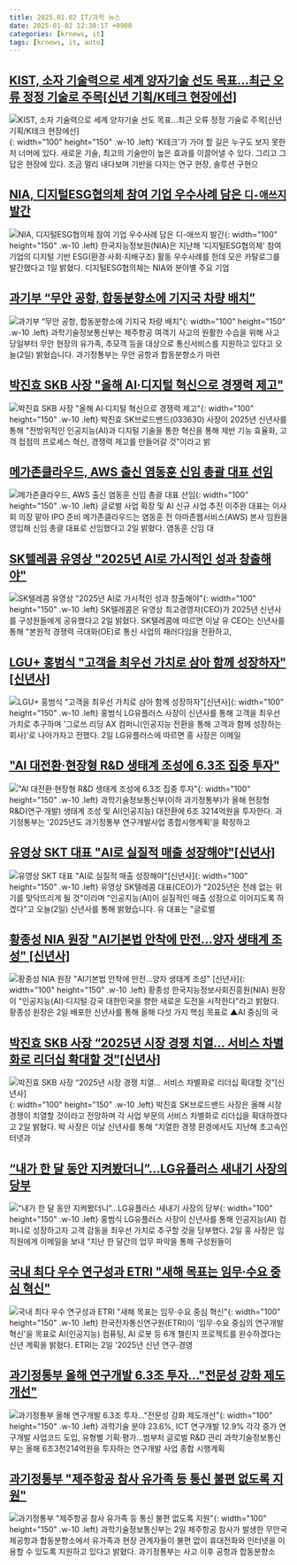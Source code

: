 ```yaml
---
title: 2025.01.02 IT/과학 뉴스
date: 2025-01-02 12:30:17 +0900
categories: [krnews, it]
tags: [krnews, it, auto]
---
```

## [KIST, 소자 기술력으로 세계 양자기술 선도 목표…최근 오류 정정 기술로 주목[신년 기획/K테크 현장에선]](https://n.news.naver.com/mnews/article/030/0003272481)

![KIST, 소자 기술력으로 세계 양자기술 선도 목표…최근 오류 정정 기술로 주목[신년 기획/K테크 현장에선]](https://mimgnews.pstatic.net/image/origin/030/2025/01/02/3272481.jpg?type=nf220_150){: width="100" height="150" .w-10 .left}
'K테크'가 가야 할 길은 누구도 보지 못한 저 너머에 있다. 새로운 기술, 최고의 기술만이 높은 효과를 이끌어낼 수 있다. 그리고 그 답은 현장에 있다. 조금 멀리 내다보며 기반을 다지는 연구 현장, 솔루션 구현으

## [NIA, 디지털ESG협의체 참여 기업 우수사례 담은 `디-애쓰지` 발간](https://n.news.naver.com/mnews/article/029/0002926420)

![NIA, 디지털ESG협의체 참여 기업 우수사례 담은 `디-애쓰지` 발간](https://mimgnews.pstatic.net/image/origin/029/2025/01/01/2926420.jpg?type=nf220_150){: width="100" height="150" .w-10 .left}
한국지능정보원(NIA)은 지난해 '디지털ESG협의체' 참여 기업의 디지털 기반 ESG(환경·사회·지배구조) 활동 우수사례를 한데 모은 카탈로그를 발간했다고 1일 밝혔다. 디지털ESG협의체는 NIA와 분야별 주요 기업

## [과기부 “무안 공항, 합동분향소에 기지국 차량 배치”](https://n.news.naver.com/mnews/article/056/0011867838)

![과기부 “무안 공항, 합동분향소에 기지국 차량 배치”](https://mimgnews.pstatic.net/image/origin/056/2025/01/02/11867838.jpg?type=nf220_150){: width="100" height="150" .w-10 .left}
과학기술정보통신부는 제주항공 여객기 사고의 원활한 수습을 위해 사고 당일부터 무안 현장의 유가족, 추모객 등을 대상으로 통신서비스를 지원하고 있다고 오늘(2일) 밝혔습니다. 과기정통부는 무안 공항과 합동분향소가 마련

## [박진효 SKB 사장 "올해 AI·디지털 혁신으로 경쟁력 제고"](https://n.news.naver.com/mnews/article/421/0007999271)

![박진효 SKB 사장 "올해 AI·디지털 혁신으로 경쟁력 제고"](https://mimgnews.pstatic.net/image/origin/421/2025/01/02/7999271.jpg?type=nf220_150){: width="100" height="150" .w-10 .left}
박진효 SK브로드밴드(033630) 사장이 2025년 신년사를 통해 "전방위적인 인공지능(AI)과 디지털 기술을 통한 혁신을 통해 제반 기능 효율화, 고객 접점의 프로세스 혁신, 경쟁력 제고를 만들어갈 것"이라고 밝

## [메가존클라우드, AWS 출신 염동훈 신임 총괄 대표 선임](https://n.news.naver.com/mnews/article/009/0005422632)

![메가존클라우드, AWS 출신 염동훈 신임 총괄 대표 선임](https://mimgnews.pstatic.net/image/origin/009/2025/01/02/5422632.jpg?type=nf220_150){: width="100" height="150" .w-10 .left}
글로벌 사업 확장 및 AI 신규 사업 추진 이주완 대표는 이사회 의장 맡아 IPO 준비 메가존클라우드는 염동훈 전 아마존웹서비스(AWS) 본사 임원을 영입해 신임 총괄 대표로 선임했다고 2일 밝혔다. 염동훈 신임 대

## [SK텔레콤 유영상 "2025년 AI로 가시적인 성과 창출해야"](https://n.news.naver.com/mnews/article/015/0005076948)

![SK텔레콤 유영상 "2025년 AI로 가시적인 성과 창출해야"](https://mimgnews.pstatic.net/image/origin/015/2025/01/02/5076948.jpg?type=nf220_150){: width="100" height="150" .w-10 .left}
SK텔레콤은 유영상 최고경영자(CEO)가 2025년 신년사를 구성원들에게 공유했다고 2일 밝혔다. SK텔레콤에 따르면 이날 유 CEO는 신년사를 통해 "본원적 경쟁력 극대화(OE)로 통신 사업의 패러다임을 전환하고,

## [LGU+ 홍범식 "고객을 최우선 가치로 삼아 함께 성장하자"[신년사]](https://n.news.naver.com/mnews/article/277/0005526508)

![LGU+ 홍범식 "고객을 최우선 가치로 삼아 함께 성장하자"[신년사]](https://mimgnews.pstatic.net/image/origin/277/2025/01/02/5526508.jpg?type=nf220_150){: width="100" height="150" .w-10 .left}
홍범식 LG유플러스 사장이 신년사를 통해 고객을 최우선 가치로 추구하며 '그로쓰 리딩 AX 컴퍼니(인공지능 전환을 통해 고객과 함께 성장하는 회사)'로 나아가자고 전했다. 2일 LG유플러스에 따르면 홍 사장은 이메일

## ["AI 대전환·현장형 R&D 생태계 조성에 6.3조 집중 투자"](https://n.news.naver.com/mnews/article/008/0005136013)

!["AI 대전환·현장형 R&D 생태계 조성에 6.3조 집중 투자"](https://mimgnews.pstatic.net/image/origin/008/2025/01/02/5136013.jpg?type=nf220_150){: width="100" height="150" .w-10 .left}
과학기술정보통신부(이하 과기정통부)가 올해 현장형 R&D(연구·개발) 생태계 조성 및 AI(인공지능) 대전환에 6조 3214억원을 투자한다. 과기정통부는 '2025년도 과기정통부 연구개발사업 종합시행계획'을 확정하고

## [유영상 SKT 대표 "AI로 실질적 매출 성장해야"[신년사]](https://n.news.naver.com/mnews/article/374/0000418491)

![유영상 SKT 대표 "AI로 실질적 매출 성장해야"[신년사]](https://mimgnews.pstatic.net/image/origin/374/2025/01/02/418491.jpg?type=nf220_150){: width="100" height="150" .w-10 .left}
유영상 SK텔레콤 대표(CEO)가 "2025년은 전례 없는 위기를 맞닥뜨리게 될 것"이라며 "인공지능(AI)이 실질적인 매출 성장으로 이어지도록 하겠다"고 오늘(2일) 신년사를 통해 밝혔습니다. 유 대표는 "글로벌

## [황종성 NIA 원장 "AI기본법 안착에 만전…양자 생태계 조성" [신년사]](https://n.news.naver.com/mnews/article/003/0012993596)

![황종성 NIA 원장 "AI기본법 안착에 만전…양자 생태계 조성" [신년사]](https://mimgnews.pstatic.net/image/origin/003/2025/01/02/12993596.jpg?type=nf220_150){: width="100" height="150" .w-10 .left}
황종성 한국지능정보사회진흥원(NIA) 원장이 "인공지능(AI)·디지털 강국 대한민국을 향한 새로운 도전을 시작한다"라고 밝혔다. 황종성 원장은 2일 배포한 신년사를 통해 올해 다섯 가지 핵심 목표로 ▲AI 중심의 국

## [박진효 SKB 사장 “2025년 시장 경쟁 치열… 서비스 차별화로 리더십 확대할 것”[신년사]](https://n.news.naver.com/mnews/article/366/0001044313)

![박진효 SKB 사장 “2025년 시장 경쟁 치열… 서비스 차별화로 리더십 확대할 것”[신년사]](https://mimgnews.pstatic.net/image/origin/366/2025/01/02/1044313.jpg?type=nf220_150){: width="100" height="150" .w-10 .left}
박진효 SK브로드밴드 사장은 올해 시장 경쟁이 치열할 것이라고 전망하며 각 사업 부문의 서비스 차별화로 리더십을 확대하겠다고 2일 밝혔다. 박 사장은 이날 신년사를 통해 “치열한 경쟁 환경에서도 지난해 초고속인터넷과

## [“내가 한 달 동안 지켜봤더니”…LG유플러스 새내기 사장의 당부](https://n.news.naver.com/mnews/article/009/0005422597)

![“내가 한 달 동안 지켜봤더니”…LG유플러스 새내기 사장의 당부](https://mimgnews.pstatic.net/image/origin/009/2025/01/02/5422597.jpg?type=nf220_150){: width="100" height="150" .w-10 .left}
홍범식 LG유플러스 사장이 신년사를 통해 인공지능(AI) 컴퍼니로 성장하고자 고객 감동을 최우선 가치로 추구할 것을 당부했다. 2일 홍 사장은 임직원에게 이메일을 보내 “지난 한 달간의 업무 파악을 통해 구성원들이

## [국내 최다 우수 연구성과 ETRI "새해 목표는 임무·수요 중심 혁신"](https://n.news.naver.com/mnews/article/008/0005135930)

![국내 최다 우수 연구성과 ETRI "새해 목표는 임무·수요 중심 혁신"](https://mimgnews.pstatic.net/image/origin/008/2025/01/02/5135930.jpg?type=nf220_150){: width="100" height="150" .w-10 .left}
한국전자통신연구원(ETRI)이 '임무·수요 중심의 연구개발 혁신'을 목표로 AI(인공지능) 컴퓨팅, AI 로봇 등 6개 챌린지 프로젝트를 완수하겠다는 신년 계획을 밝혔다. ETRI는 2일 '2025년 신년 연구·경영

## [과기정통부 올해 연구개발 6.3조 투자…"전문성 강화 제도개선"](https://n.news.naver.com/mnews/article/001/0015138097)

![과기정통부 올해 연구개발 6.3조 투자…"전문성 강화 제도개선"](https://mimgnews.pstatic.net/image/origin/001/2025/01/02/15138097.jpg?type=nf220_150){: width="100" height="150" .w-10 .left}
과학기술 분야 23.6%, ICT 연구개발 12.9% 각각 증가 연구개발 사업코드 도입, 유형별 기획·평가…범부처 글로벌 R&D 관리 과학기술정보통신부는 올해 6조3천214억원을 투자하는 연구개발 사업 종합 시행계획

## [과기정통부 "제주항공 참사 유가족 등 통신 불편 없도록 지원"](https://n.news.naver.com/mnews/article/001/0015138079)

![과기정통부 "제주항공 참사 유가족 등 통신 불편 없도록 지원"](https://mimgnews.pstatic.net/image/origin/001/2025/01/02/15138079.jpg?type=nf220_150){: width="100" height="150" .w-10 .left}
과학기술정보통신부는 2일 제주항공 참사가 발생한 무안국제공항과 합동분향소에서 유가족과 현장 관계자들이 불편 없이 휴대전화와 인터넷을 이용할 수 있도록 지원하고 있다고 밝혔다. 과기정통부는 사고 이후 공항과 합동분향소

